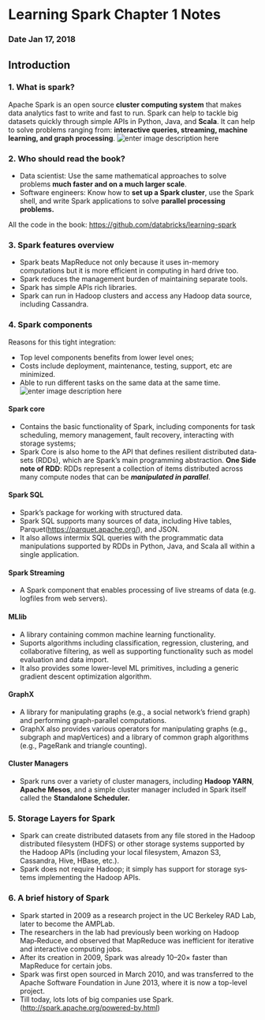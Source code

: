 # Learning Spark Chapter 1 Notes

### Date Jan 17, 2018
## Introduction
### 1.  What is spark?
Apache Spark is an open source **cluster computing system** that makes data analytics fast to write and fast to run. Spark can help to tackle big datasets quickly through simple APIs in Python, Java, and **Scala**. It can help to solve problems ranging from: **interactive queries, streaming, machine learning, and graph processing**.
![enter image description here](https://spark.apache.org/images/spark-stack.png)

### 2. Who should read the book?
 * Data scientist: Use the same mathematical approaches to solve problems **much faster and on a much larger scale**.
 * Software engineers: Know how to **set up a Spark cluster**, use the Spark shell, and write Spark applications to solve **parallel processing problems.** 

All the code in the book: https://github.com/databricks/learning-spark
### 3. Spark features overview
 * Spark beats MapReduce not only because it uses in-memory computations but it is more efficient in computing in hard drive too.
 * Spark reduces the management burden of maintaining separate tools.
 * Spark has simple APIs rich libraries.
 * Spark can run in Hadoop clusters and access any Hadoop data source, including Cassandra.
### 4. Spark components
Reasons for this tight integration: 
 * Top level components benefits from lower level ones; 
 * Costs include deployment, maintenance, testing, support, etc are minimized.  
 * Able to run different tasks on the same data at the same time. 
![enter image description here](https://www.safaribooksonline.com/library/view/learning-spark/9781449359034/assets/lnsp_0101.png)
#### Spark core
 * Contains the basic functionality of Spark, including components for task scheduling, memory management, fault recovery, interacting with storage systems;
 * Spark Core is also home to the API that defines resilient distributed data‐sets (RDDs), which are Spark’s main programming abstraction. **One Side note of RDD**: RDDs represent a collection of items distributed across many compute nodes that can be ***manipulated in parallel***. 
#### Spark SQL
 * Spark’s package for working with structured data.
 * Spark SQL supports many sources of data, including Hive tables, Parquet(https://parquet.apache.org/), and JSON. 
 * It also allows intermix SQL queries with the programmatic data manipulations supported by RDDs in Python, Java, and Scala all within a single application.
#### Spark Streaming
 * A Spark component that enables processing of live streams of data (e.g. logfiles from web servers).
#### MLlib
 * A library containing common machine learning functionality.
 * Suports algorithms including classification, regression, clustering, and collaborative filtering, as well as supporting functionality such as model evaluation and data import.
 * It also provides some lower-level ML primitives, including a generic gradient descent optimization algorithm. 
#### GraphX
 * A library for manipulating graphs (e.g., a social network’s friend graph) and performing graph-parallel computations.
 * GraphX also provides various operators for manipulating graphs (e.g., subgraph and mapVertices) and a library of common graph algorithms (e.g., PageRank and triangle counting).
#### Cluster Managers
 * Spark runs over a variety of cluster managers, including **Hadoop YARN**, **Apache Mesos**, and a simple cluster manager included in Spark itself called the **Standalone Scheduler.**
### 5. Storage Layers for Spark
* Spark can create distributed datasets from any file stored in the Hadoop distributed filesystem (HDFS) or other storage systems supported by the Hadoop APIs (including your local filesystem, Amazon S3, Cassandra, Hive, HBase, etc.). 
*  Spark does not require Hadoop; it simply has support for storage sys‐
tems implementing the Hadoop APIs.
### 6. A brief history of Spark
 * Spark started in 2009 as a research project in the UC Berkeley RAD Lab, later to become the AMPLab.
 * The researchers in the lab had previously been working on Hadoop Map‐Reduce, and observed that MapReduce was inefficient for iterative and interactive computing jobs. 
 * After its creation in 2009, Spark was already 10–20× faster than MapReduce for certain jobs.
 * Spark was first open sourced in March 2010, and was transferred to the Apache Software Foundation in June 2013, where it is now a top-level project.
 * Till today, lots lots of big companies use Spark.(http://spark.apache.org/powered-by.html)
